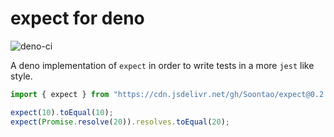 # expect for deno

![deno-ci](https://github.com/Soontao/expect/workflows/deno-ci/badge.svg?branch=main)

A deno implementation of `expect` in order to write tests in a more `jest` like style.

```typescript
import { expect } from "https://cdn.jsdelivr.net/gh/Soontao/expect@0.2.2/mod.ts";

expect(10).toEqual(10);
expect(Promise.resolve(20)).resolves.toEqual(20);
```
